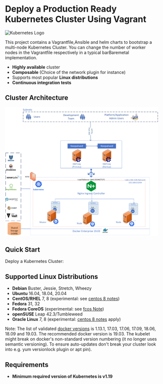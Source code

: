 # Deploy a Production Ready Kubernetes Cluster Using Vagrant

![Kubernetes Logo](https://raw.githubusercontent.com/kubernetes-sigs/kubespray/master/docs/img/kubernetes-logo.png)

This project contains a Vagrantfile,Ansible and helm charts to bootstrap a multi-node Kubernetes Cluster. You can change the number of worker nodes in the Vagrantfile respectively in a typical barBaremetal implementation.

- **Highly available** cluster
- **Composable** (Choice of the network plugin for instance)
- Supports most popular **Linux distributions**
- **Continuous integration tests**


## Cluster Architecture

![Scheme](logo/K8s-Dev-Architecture.png)

## Quick Start

Deploy a Kubernetes Cluster:

## Supported Linux Distributions

- **Debian** Buster, Jessie, Stretch, Wheezy
- **Ubuntu** 16.04, 18.04, 20.04
- **CentOS/RHEL** 7, 8 (experimental: see [centos 8 notes](docs/centos8.md))
- **Fedora** 31, 32
- **Fedora CoreOS** (experimental: see [fcos Note](docs/fcos.md))
- **openSUSE** Leap 42.3/Tumbleweed
- **Oracle Linux** 7, 8 (experimental: [centos 8 notes](docs/centos8.md) apply)

Note: The list of validated [docker versions](https://kubernetes.io/docs/setup/production-environment/container-runtimes/#docker) is 1.13.1, 17.03, 17.06, 17.09, 18.06, 18.09 and 19.03. The recommended docker version is 19.03. The kubelet might break on docker's non-standard version numbering (it no longer uses semantic versioning). To ensure auto-updates don't break your cluster look into e.g. yum versionlock plugin or apt pin).

## Requirements

- **Minimum required version of Kubernetes is v1.19**
